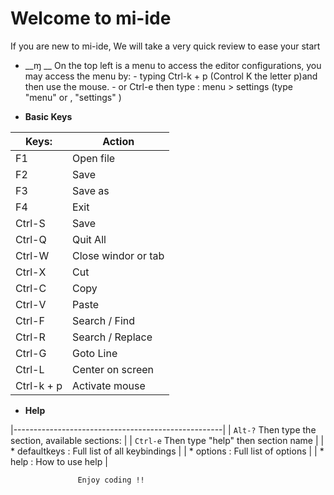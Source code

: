# Welcome to mi-ide

If you are new to mi-ide, We will take a very quick review to ease your start

* __ɱ __
         On the top left is a menu to access the editor configurations, you may access the menu by:
         - typing Ctrl-k + p (Control K the letter p)and then use the mouse.
         - or Ctrl-e then type : menu > settings (type "menu" <space> or <tab>, "settings" <enter>)

* __Basic Keys__

| Keys:      | Action              |
|------------|---------------------|
| F1         | Open file           |
| F2         | Save                |
| F3         | Save as             |
| F4         | Exit                |
| Ctrl-S     | Save                |
| Ctrl-Q     | Quit All            |
| Ctrl-W     | Close windor or tab |
| Ctrl-X     | Cut                 |
| Ctrl-C     | Copy                |
| Ctrl-V     | Paste               |
| Ctrl-F     | Search / Find       |
| Ctrl-R     | Search / Replace    |
| Ctrl-G     | Goto Line           |
| Ctrl-L     | Center on screen    |
| Ctrl-k + p | Activate mouse      |

* __Help__

|----------------------------------------------------|
| `Alt-?` Then type the section, available sections: |
| `Ctrl-e` Then type "help" then section name        |
| * defaultkeys : Full list of all keybindings       |
| * options     : Full list of options               |
| * help        : How to use help                    |

                   Enjoy coding !!
